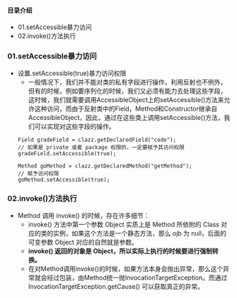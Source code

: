 #### 目录介绍
- 01.setAccessible暴力访问
- 02.invoke()方法执行




### 01.setAccessible暴力访问
- 设置.setAccessible(true)暴力访问权限
    - 一般情况下，我们并不能对类的私有字段进行操作，利用反射也不例外，但有的时候，例如要序列化的时候，我们又必须有能力去处理这些字段，这时候，我们就需要调用AccessibleObject上的setAccessible()方法来允许这种访问，而由于反射类中的Field，Method和Constructor继承自AccessibleObject，因此，通过在这些类上调用setAccessible()方法，我们可以实现对这些字段的操作。
    ```
    Field gradeField = clazz.getDeclaredField("code");
    // 如果是 private 或者 package 权限的，一定要赋予其访问权限
    gradeField.setAccessible(true);
    
    Method goMethod = clazz.getDeclaredMethod("getMethod");
    // 赋予访问权限
    goMethod.setAccessible(true);
    ```




### 02.invoke()方法执行
- Method 调用 invoke() 的时候，存在许多细节：
    - invoke() 方法中第一个参数 Object 实质上是 Method 所依附的 Class 对应的类的实例，如果这个方法是一个静态方法，那么 ojb 为 null，后面的可变参数 Object 对应的自然就是参数。
    - **invoke() 返回的对象是 Object，所以实际上执行的时候要进行强制转换。**
    - 在对Method调用invoke()的时候，如果方法本身会抛出异常，那么这个异常就会经过包装，由Method统一抛InvocationTargetException。而通过InvocationTargetException.getCause() 可以获取真正的异常。













